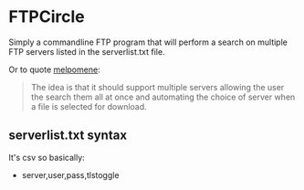 FTPCircle
==========

Simply a commandline FTP program that will perform a search on multiple FTP servers listed in the serverlist.txt file.

Or to quote [melpomene](http://blog.kejsarmakten.se/all/projects/2011/05/15/python-ftp-client.html):
> The idea is that it should support multiple servers allowing the user the search them all at once and automating the choice of server when a file is selected for download.

serverlist.txt syntax
---------------------

It's csv so basically:

* server,user,pass,tlstoggle
